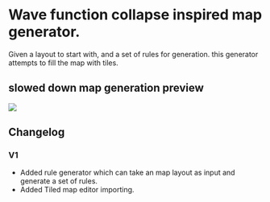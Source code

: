 # Wave function collapse inspired map generator.
Given a layout to start with, and a set of rules for generation. this generator attempts to fill the map with tiles.

## slowed down map generation preview
![](v1demo.gif)

## Changelog
### V1
- Added rule generator which can take an map layout as input and generate a set of rules.
- Added Tiled map editor importing.